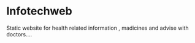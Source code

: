 # Infotechweb
Static website for health related information , madicines and advise with doctors....
